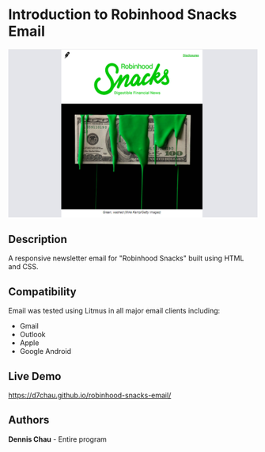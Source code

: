 # Introduction to Robinhood Snacks Email

[![](https://github.com/d7chau/newsletter-email/blob/main/img/robinhood-thumbnail.png)](https://d7chau.github.io/robinhood-snacks-email/)

## Description

A responsive newsletter email for "Robinhood Snacks" built using HTML and CSS.

## Compatibility

Email was tested using Litmus in all major email clients including:

* Gmail
* Outlook 
* Apple 
* Google Android

## Live Demo

https://d7chau.github.io/robinhood-snacks-email/

## Authors

**Dennis Chau** - Entire program
